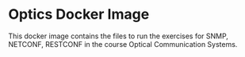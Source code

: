 # Optics Docker Image

This docker image contains the files to run the exercises for SNMP, NETCONF, RESTCONF in the course Optical Communication Systems.


